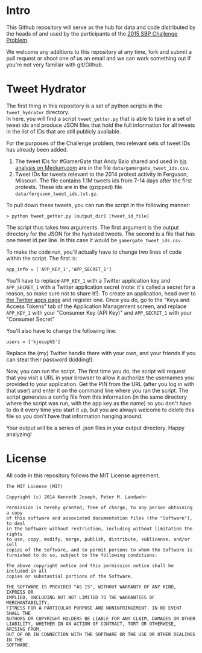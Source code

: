 Intro
======

This Github repository will serve as the hub for data and code distributed by the heads of and used by the participants of the [2015 SBP Challenge Problem](http://sbp-conference.org/challenge/). 

We welcome any additions to this repository at any time, fork and submit a pull request or shoot one of us an email and we can work something out if you're not very familiar with git/Github.

Tweet Hydrator
==============

The first thing in this repository is a set of python scripts in the ```tweet_hydrator``` directory.  
In here, you will find a script ```tweet_getter.py``` that is able to take in a set of tweet ids and produce JSON files 
that hold the full information for all tweets in the list of IDs that are still publicly available.

For the purposes of the Challenge problem, two relevant sets of tweet IDs has already been added.  
1. The tweet IDs for #GamerGate that Andy Baio shared and used in 
[his analysis on Medium.com](https://medium.com/message/72-hours-of-gamergate-e00513f7cf5d) are in the file ```data/gamergate_tweet_ids.csv```.
2. Tweet IDs for tweets relevant to the 2014 protest activity in Ferguson, Missouri. The file contains 1.1M tweets ids from 7-14 days after the first protests. These ids are in the (gzipped) file ```data/ferguson_tweet_ids.txt.gz```.

To pull down these tweets, you can run the script in the following manner:

```
> python tweet_getter.py [output_dir] [tweet_id_file]
```

The script thus takes two arguments. The first argument is the output directory for the JSON for the hydrated tweets. 
The second is a file that has one tweet id per line. In this case it would be ```gamergate_tweet_ids.csv```.

To make the code run, you'll actually have to change two lines of code within the script.  The first is:
```
app_info = ['APP_KEY_1','APP_SECRET_1']
```

You'll have to replace ```APP_KEY_1``` with a Twitter application key and ```APP_SECRET_1``` with a Twitter application secret
 (note: it's called a secret for a reason, so make sure not to share it!). To create an application, head over to 
 [the Twitter apps page](https://apps.twitter.com/) and register one.  Once you do, go to the "Keys and Access Tokens"
 tab of the Application Management screen, and replace ```APP_KEY_1``` with your "Consumer Key (API Key)" and
 ```APP_SECRET_1``` with your "Consumer Secret"
 
You'll also have to change the following line:

```
users = ['kjoseph5']
```

Replace the (my) Twitter handle there with your own, and your friends if you can steal their password (kidding!).

Now, you can run the script. The first time you do,  the script will request that you visit a URL in your browser 
to allow it authorize the usernames you provided to your application. Get the PIN from the URL (after you log in
with that user) and enter it on the command line where you ran the script.  The script generates a config
file from this information (in the same directory where the script was run, with the app key as the name) 
so you don't have to do it every time you start it up, but you are always welcome 
to delete this file so you don't have that information hanging around.

Your output will be a series of .json files in your output directory. Happy analyzing!

License
=========
All code in this repository follows the MIT License agreement.

```
The MIT License (MIT)

Copyright (c) 2014 Kenneth Joseph, Peter M. Landwehr

Permission is hereby granted, free of charge, to any person obtaining a copy
of this software and associated documentation files (the "Software"), to deal
in the Software without restriction, including without limitation the rights
to use, copy, modify, merge, publish, distribute, sublicense, and/or sell
copies of the Software, and to permit persons to whom the Software is
furnished to do so, subject to the following conditions:

The above copyright notice and this permission notice shall be included in all
copies or substantial portions of the Software.

THE SOFTWARE IS PROVIDED "AS IS", WITHOUT WARRANTY OF ANY KIND, EXPRESS OR
IMPLIED, INCLUDING BUT NOT LIMITED TO THE WARRANTIES OF MERCHANTABILITY,
FITNESS FOR A PARTICULAR PURPOSE AND NONINFRINGEMENT. IN NO EVENT SHALL THE
AUTHORS OR COPYRIGHT HOLDERS BE LIABLE FOR ANY CLAIM, DAMAGES OR OTHER
LIABILITY, WHETHER IN AN ACTION OF CONTRACT, TORT OR OTHERWISE, ARISING FROM,
OUT OF OR IN CONNECTION WITH THE SOFTWARE OR THE USE OR OTHER DEALINGS IN THE
SOFTWARE.
```
